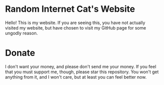 # Random Internet Cat's Website

Hello! This is my website. If you are seeing this, you have not actually visited my website, but have chosen to visit my GitHub page for some ungodly reason.

# Donate

I don't want your money, and please don't send me your money. If you feel that you must support me, though, please star this repository. You won't get anything from it, and I won't care, but at least you can feel better now.
